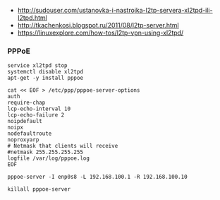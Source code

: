 * http://sudouser.com/ustanovka-i-nastrojka-l2tp-servera-xl2tpd-ili-l2tpd.html
* http://tkachenkosi.blogspot.ru/2011/08/l2tp-server.html
* https://linuxexplore.com/how-tos/l2tp-vpn-using-xl2tpd/


### PPPoE
```shell
service xl2tpd stop
systemctl disable xl2tpd
apt-get -y install pppoe

cat << EOF > /etc/ppp/pppoe-server-options
auth
require-chap
lcp-echo-interval 10
lcp-echo-failure 2
noipdefault
noipx
nodefaultroute
noproxyarp
# Netmask that clients will receive
#netmask 255.255.255.255
logfile /var/log/pppoe.log
EOF

pppoe-server -I enp0s8 -L 192.168.100.1 -R 192.168.100.10

killall pppoe-server
```